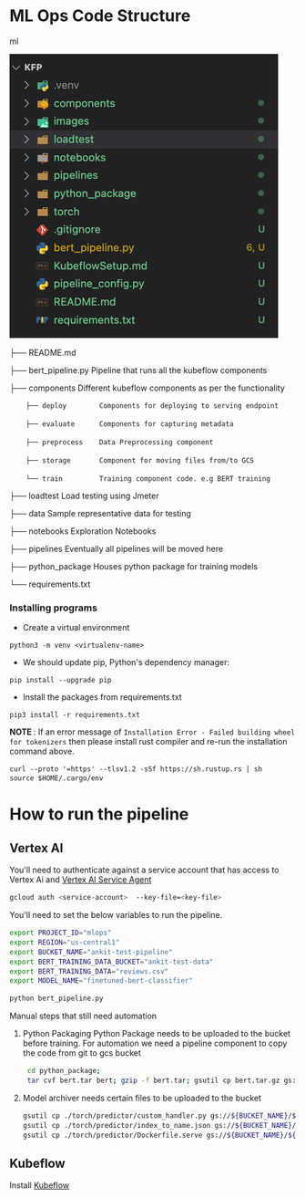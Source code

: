 # ML Ops Code Structure

ml

![alt text](images/FolderStructure.png)

├── README.md

├── bert_pipeline.py  Pipeline that runs all the kubeflow components

├── components        Different kubeflow components as per the functionality

        ├── deploy        Components for deploying to serving endpoint
    
        ├── evaluate      Components for capturing metadata  

        ├── preprocess    Data Preprocessing component

        ├── storage       Component for moving files from/to GCS 
 
        └── train         Training component code. e.g BERT training 

├── loadtest          Load testing using Jmeter  

├── data              Sample representative data for testing

├── notebooks         Exploration Notebooks

├── pipelines         Eventually all pipelines will be moved here

├── python_package    Houses python package for training models  

└── requirements.txt  

### Installing programs

* Create a virtual environment

```
python3 -m venv <virtualenv-name>
```

* We should update pip, Python's dependency manager:
```
pip install --upgrade pip
```

* Install the packages from requirements.txt
```
pip3 install -r requirements.txt
```

<b> NOTE </b>: If an error message of `Installation Error - Failed building wheel for tokenizers` then please install rust compiler and re-run the installation command above.

```
curl --proto '=https' --tlsv1.2 -sSf https://sh.rustup.rs | sh
source $HOME/.cargo/env
```

# How to run the pipeline

## Vertex AI

You'll need to authenticate against a service account that has access to Vertex Ai and [Vertex AI Service Agent](https://gcp.permissions.cloud/predefinedroles/aiplatform.serviceAgent)

```bash
gcloud auth <service-account>  --key-file=<key-file>
```


You'll need to set the below variables to run the pipeline.

```bash
export PROJECT_ID="mlops"
export REGION="us-central1"
export BUCKET_NAME="ankit-test-pipeline"
export BERT_TRAINING_DATA_BUCKET="ankit-test-data"
export BERT_TRAINING_DATA="reviews.csv"
export MODEL_NAME="finetuned-bert-classifier"
```

```bash
python bert_pipeline.py
```

Manual steps that still need automation

1. Python Packaging
    Python Package needs to be uploaded to the bucket before training.
    For automation we need a pipeline component to copy the code from git to gcs bucket
    ```bash
     cd python_package;
     tar cvf bert.tar bert; gzip -f bert.tar; gsutil cp bert.tar.gz gs://${BUCKET_NAME}/bert.tar.gz
     ```
    
2.  Model archiver needs certain files to be uploaded to the bucket
    ```bash
    gsutil cp ./torch/predictor/custom_handler.py gs://${BUCKET_NAME}/${MODEL_NAME}/serve/predictor/
    gsutil cp ./torch/predictor/index_to_name.json gs://${BUCKET_NAME}/${MODEL_NAME}/serve/predictor/
    gsutil cp ./torch/predictor/Dockerfile.serve gs://${BUCKET_NAME}/${MODEL_NAME}/serve/
    ```
## Kubeflow

Install [Kubeflow](<KubeflowSetup.md>)

